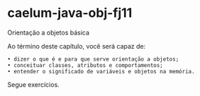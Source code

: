 caelum-java-obj-fj11
====================

Orientação a objetos básica

Ao término deste capítulo, você será capaz de:

	• dizer o que é e para que serve orientação a objetos;
	• conceituar classes, atributos e comportamentos;
	• entender o significado de variáveis e objetos na memória.

Segue exercícios.
